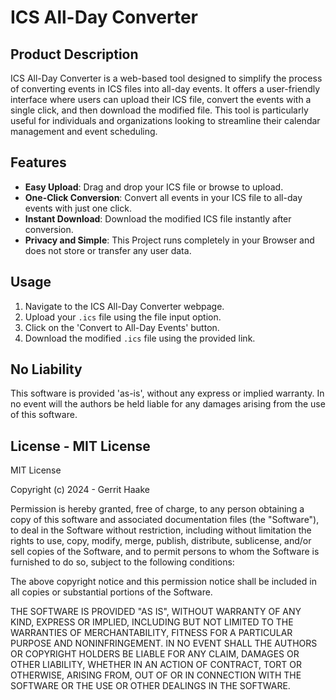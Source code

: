 # ICS All-Day Converter

## Product Description
ICS All-Day Converter is a web-based tool designed to simplify the process of converting events in ICS files into all-day events. It offers a user-friendly interface where users can upload their ICS file, convert the events with a single click, and then download the modified file. This tool is particularly useful for individuals and organizations looking to streamline their calendar management and event scheduling.

## Features
- **Easy Upload**: Drag and drop your ICS file or browse to upload.
- **One-Click Conversion**: Convert all events in your ICS file to all-day events with just one click.
- **Instant Download**: Download the modified ICS file instantly after conversion.
- **Privacy and Simple**: This Project runs completely in your Browser and does not store or transfer any user data.

## Usage
1. Navigate to the ICS All-Day Converter webpage.
2. Upload your `.ics` file using the file input option.
3. Click on the 'Convert to All-Day Events' button.
4. Download the modified `.ics` file using the provided link.

## No Liability
This software is provided 'as-is', without any express or implied warranty. In no event will the authors be held liable for any damages arising from the use of this software.

## License - MIT License

MIT License

Copyright (c) 2024 - Gerrit Haake

Permission is hereby granted, free of charge, to any person obtaining a copy of this software and associated documentation files (the "Software"), to deal in the Software without restriction, including without limitation the rights to use, copy, modify, merge, publish, distribute, sublicense, and/or sell copies of the Software, and to permit persons to whom the Software is furnished to do so, subject to the following conditions:

The above copyright notice and this permission notice shall be included in all copies or substantial portions of the Software.

THE SOFTWARE IS PROVIDED "AS IS", WITHOUT WARRANTY OF ANY KIND, EXPRESS OR IMPLIED, INCLUDING BUT NOT LIMITED TO THE WARRANTIES OF MERCHANTABILITY, FITNESS FOR A PARTICULAR PURPOSE AND NONINFRINGEMENT. IN NO EVENT SHALL THE AUTHORS OR COPYRIGHT HOLDERS BE LIABLE FOR ANY CLAIM, DAMAGES OR OTHER LIABILITY, WHETHER IN AN ACTION OF CONTRACT, TORT OR OTHERWISE, ARISING FROM, OUT OF OR IN CONNECTION WITH THE SOFTWARE OR THE USE OR OTHER DEALINGS IN THE SOFTWARE.
